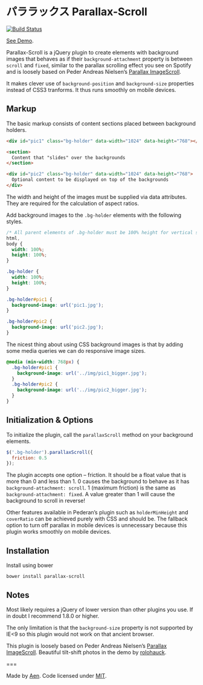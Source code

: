 # パララックス Parallax-Scroll

[![Build Status](https://travis-ci.org/aentan/Parallax-Scroll.svg?branch=master)](https://travis-ci.org/aentan/Parallax-Scroll)

[See Demo](http://parallax-scroll.aenism.com).

Parallax-Scroll is a jQuery plugin to create elements with background images that behaves as if their `background-attachment` property is between `scroll` and `fixed`, similar to the parallax scrolling effect you see on Spotify and is loosely based on Peder Andreas Nielsen&rsquo;s [Parallax ImageScroll](https://github.com/pederan/Parallax-ImageScroll).

It makes clever use of `background-position` and `background-size` properties instead of CSS3 tranforms. It thus runs smoothly on mobile devices.

## Markup

The basic markup consists of content sections placed between background holders.

```html
<div id="pic1" class="bg-holder" data-width="1024" data-height="768"></div>

<section>
  Content that "slides" over the backgrounds
</section>

<div id="pic2" class="bg-holder" data-width="1024" data-height="768">
  Optional content to be displayed on top of the backgrounds
</div>
```

The width and height of the images must be supplied via data attributes. They are required for the calculation of aspect ratios.

Add background images to the `.bg-holder` elements with the following styles.

```css
/* All parent elements of .bg-holder must be 100% height for vertical stretch to work */
html,
body {
  width: 100%;
  height: 100%;
}

.bg-holder {
  width: 100%;
  height: 100%;
}

.bg-holder#pic1 {
  background-image: url('pic1.jpg');
}

.bg-holder#pic2 {
  background-image: url('pic2.jpg');
}
```

The nicest thing about using CSS background images is that by adding some media queries we can do responsive image sizes.

```css
@media (min-width: 768px) {
  .bg-holder#pic1 {
    background-image: url('../img/pic1_bigger.jpg');
  }
  .bg-holder#pic2 {
    background-image: url('../img/pic2_bigger.jpg');
  }
}
```

## Initialization &amp; Options

To initialize the plugin, call the `parallaxScroll` method on your background elements.

```javascript
$('.bg-holder').parallaxScroll({
  friction: 0.5
});
```

The plugin accepts one option &ndash; friction. It should be a float value that is more than 0 and less than 1. 0 causes the background to behave as it has `background-attachment: scroll`. 1 (maximum friction) is the same as `background-attachment: fixed`. A value greater than 1 will cause the background to scroll in reverse!

Other features available in Pederan&rsquo;s plugin such as `holderMinHeight` and `coverRatio` can be achieved purely with CSS and should be. The fallback option to turn off parallax in mobile devices is unnecessary because this plugin works smoothly on mobile devices.

## Installation

Install using bower

```
bower install parallax-scroll
````

## Notes

Most likely requires a jQuery of lower version than other plugins you use. If in doubt I recommend 1.8.0 or higher.

The only limitation is that the `background-size` property is not supported by IE&lt;9 so this plugin would not work on that ancient browser.

This plugin is loosely based on Peder Andreas Nielsen&rsquo;s [Parallax ImageScroll](https://github.com/pederan/Parallax-ImageScroll). Beautiful tilt-shift photos in the demo by [rolohauck](https://www.flickr.com/photos/rolohauck/).

===

Made by [Aen](http://aenism.com/). Code licensed under [MIT](https://github.com/aentan/Parallax-Scroll/blob/master/LICENSE).
